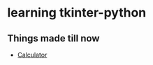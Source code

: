 # learning tkinter-python

## Things made till now

* [Calculator](https://github.com/Manjeetkapil/tkinter-python/blob/main/calculator.py)